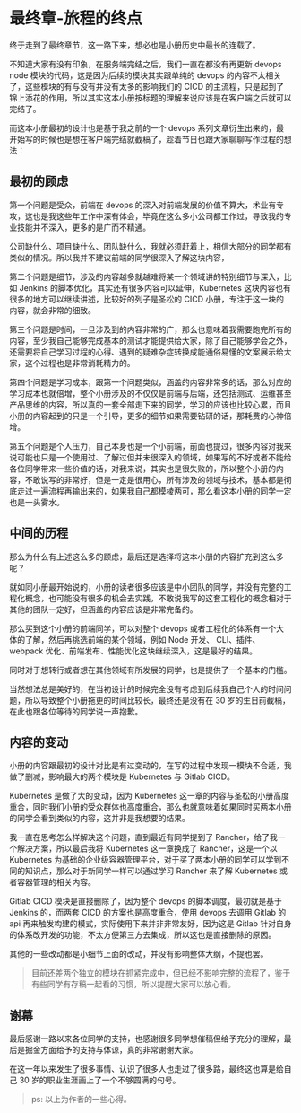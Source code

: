 # 最终章-旅程的终点

终于走到了最终章节，这一路下来，想必也是小册历史中最长的连载了。

不知道大家有没有印象，在服务端完结之后，我们一直在都没有再更新 devops node 模块的代码，这是因为后续的模块其实跟单纯的 devops 的内容不太相关了，这些模块的有与没有并没有太多的影响我们的 CICD 的主流程，只是起到了锦上添花的作用，所以其实这本小册按标题的理解来说应该是在客户端之后就可以完结了。

而这本小册最初的设计也是基于我之前的一个 devops 系列文章衍生出来的，最开始写的时候也是想在客户端完结就截稿了，趁着节日也跟大家聊聊写作过程的想法：

## 最初的顾虑

第一个问题是受众，前端在 devops 的深入对前端发展的价值不算大，术业有专攻，这也是我这些年工作中深有体会，毕竟在这么多小公司都工作过，导致我的专业技能并不深入，更多的是广而不精通。

公司缺什么、项目缺什么、团队缺什么，我就必须赶着上，相信大部分的同学都有类似的情况。所以我并不建议前端的同学很深入了解这块内容，

第二个问题是细节，涉及的内容越多就越难将某一个领域讲的特别细节与深入，比如 Jenkins 的脚本优化，其实还有很多内容可以延伸，Kubernetes 这块内容也有很多的地方可以继续讲述，比较好的列子是圣松的 CICD 小册，专注于这一块的内容，就会非常的细致。

第三个问题是时间，一旦涉及到的内容非常的广，那么也意味着我需要跑完所有的内容，至少我自己能够完成基本的测试才能提供给大家，除了自己能够学会之外，还需要将自己学习过程的心得、遇到的疑难杂症转换成能通俗易懂的文案展示给大家，这个过程也是非常消耗精力的。

第四个问题是学习成本，跟第一个问题类似，涵盖的内容非常多的话，那么对应的学习成本也就倍增，整个小册涉及的不仅仅是前端与后端，还包括测试、运维甚至产品思维的内容，所以真的一套全部走下来的同学，学习的应该也比较心累，而且小册的内容起到的只是一个引导，更多的细节如果需要钻研的话，那耗费的心神倍增。

第五个问题是个人压力，自己本身也是一个小前端，前面也提过，很多内容对我来说可能也只是一个使用过、了解过但并未很深入的领域，如果写的不好或者不能给各位同学带来一些价值的话，对我来说，其实也是很失败的，所以整个小册的内容，不敢说写的非常好，但是一定是很用心，所有涉及的领域与技术，基本都是彻底走过一遍流程再输出来的，如果我自己都模棱两可，那么看这本小册的同学一定也是一头雾水。

## 中间的历程

那么为什么有上述这么多的顾虑，最后还是选择将这本小册的内容扩充到这么多呢？

就如同小册最开始说的，小册的读者很多应该是中小团队的同学，并没有完整的工程化概念，也可能没有很多的机会去实践，不敢说我写的这套工程化的概念相对于其他的团队一定好，但涵盖的内容应该是非常完备的。

那么买到这个小册的前端同学，可以对整个 devops 或者工程化的体系有一个大体的了解，然后再挑选前端的某个领域，例如 Node 开发、 CLI、插件、webpack 优化、前端发布、性能优化这块继续深入，这是最好的结果。

同时对于想转行或者想在其他领域有所发展的同学，也是提供了一个基本的门槛。

当然想法总是美好的，在当初设计的时候完全没有考虑到后续我自己个人的时间问题，所以导致整个小册拖更的时间比较长，最终还是没有在 30 岁的生日前截稿，在此也跟各位等待的同学说一声抱歉。

## 内容的变动

小册的内容跟最初的设计对比是有过变动的，在写的过程中发现一模块不合适，我做了删减，影响最大的两个模块是 Kubernetes 与 Gitlab CICD。

Kubernetes 是做了大的变动，因为 Kubernetes 这一章的内容与圣松的小册高度重合，同时我们小册的受众群体也高度重合，那么也就意味着如果同时买两本小册的同学会看到类似的内容，这并非是我想要的结果。

我一直在思考怎么样解决这个问题，直到最近有同学提到了 Rancher，给了我一个解决方案，所以最后我将 Kubernetes 这一章换成了 Rancher，这是一个以 Kubernetes 为基础的企业级容器管理平台，对于买了两本小册的同学可以学到不同的知识点，那么对于新同学一样可以通过学习 Rancher 来了解 Kubernetes 或者容器管理的相关内容。

Gitlab CICD 模块是直接删除了，因为整个 devops 的脚本调度，最初就是基于 Jenkins 的，而两套 CICD 的方案也是高度重合，使用 devops 去调用 Gitlab 的 api 再来触发构建的模式，实际使用下来并非非常友好，因为这是 Gitlab 针对自身的体系改开发的功能，不太方便第三方去集成，所以这也是直接删除的原因。

其他的一些改动都是小细节上面的改动，并没有影响整体大纲，不提也罢。

> 目前还差两个独立的模块在抓紧完成中，但已经不影响完整的流程了，鉴于有些同学有存稿一起看的习惯，所以提醒大家可以放心看。

## 谢幕

最后感谢一路以来各位同学的支持，也感谢很多同学想催稿但给予充分的理解，最后是掘金方面给予的支持与体谅，真的非常谢谢大家。

在这一年以来发生了很多事情、认识了很多人也走过了很多路，最终这也算是给自己 30 岁的职业生涯画上了一个不够圆满的句号。

> ps: 以上为作者的一些心得。

